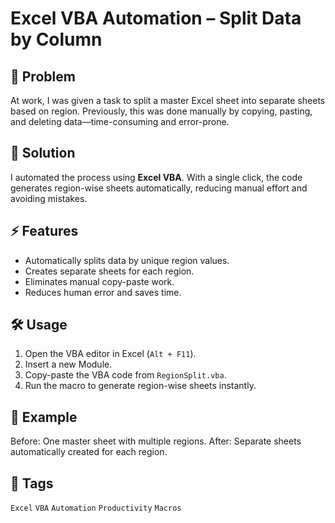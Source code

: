 # Excel VBA Automation – Split Data by Column

## 📌 Problem

At work, I was given a task to split a master Excel sheet into separate sheets based on region.
Previously, this was done manually by copying, pasting, and deleting data—time-consuming and error-prone.

## 🚀 Solution

I automated the process using **Excel VBA**. With a single click, the code generates region-wise sheets automatically, reducing manual effort and avoiding mistakes.

## ⚡ Features

* Automatically splits data by unique region values.
* Creates separate sheets for each region.
* Eliminates manual copy-paste work.
* Reduces human error and saves time.

## 🛠️ Usage

1. Open the VBA editor in Excel (`Alt + F11`).
2. Insert a new Module.
3. Copy-paste the VBA code from `RegionSplit.vba`.
4. Run the macro to generate region-wise sheets instantly.


## 📂 Example

Before: One master sheet with multiple regions.
After: Separate sheets automatically created for each region.

## 🔖 Tags

`Excel` `VBA` `Automation` `Productivity` `Macros`
